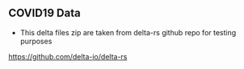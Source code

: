 ## COVID19 Data 

- This delta files zip are taken from delta-rs github repo for testing purposes

https://github.com/delta-io/delta-rs


